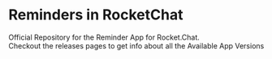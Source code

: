 # Reminders in RocketChat

Official Repository for the Reminder App for Rocket.Chat. 
<br>
Checkout the releases pages to get info about all the Available App Versions
